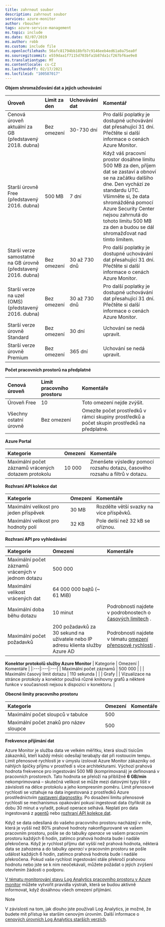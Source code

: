 ```yaml
---
title: zahrnout soubor
description: zahrnout soubor
services: azure-monitor
author: rboucher
tags: azure-service-management
ms.topic: include
ms.date: 02/07/2019
ms.author: robb
ms.custom: include file
ms.openlocfilehash: 56afc81794bb18bfb7c9146eeb4ed61a0a75ea0f
ms.sourcegitcommit: e559daa1f7115d703bfa1b87da1cf267bf6ae9e8
ms.translationtype: MT
ms.contentlocale: cs-CZ
ms.lasthandoff: 02/17/2021
ms.locfileid: "100587017"
---
```

**Objem shromažďování dat a jejich uchovávání** 

| Úroveň | Limit za den | Uchovávání dat | Komentář |
|:---|:---|:---|:---|
| Cenová úroveň aktuální za GB<br>(představený 2018. dubna) | Bez omezení | 30-730 dní | Pro další poplatky je dostupné uchovávání dat přesahující 31 dní. Přečtěte si další informace o cenách Azure Monitor. |
| Starší úrovně Free<br>(představený 2016. dubna) | 500 MB | 7 dní | Když váš pracovní prostor dosáhne limitu 500 MB za den, příjem dat se zastaví a obnoví se na začátku dalšího dne. Den vychází ze standardu UTC. Všimněte si, že data shromážděná pomocí Azure Security Center nejsou zahrnutá do tohoto limitu 500 MB za den a budou se dál shromažďovat nad tímto limitem.  |
| Starší verze samostatné na GB úrovně<br>(představený 2016. dubna) | Bez omezení | 30 až 730 dnů | Pro další poplatky je dostupné uchovávání dat přesahující 31 dní. Přečtěte si další informace o cenách Azure Monitor. |
| Starší verze na uzel (OMS)<br>(představený 2016. dubna) | Bez omezení | 30 až 730 dnů | Pro další poplatky je dostupné uchovávání dat přesahující 31 dní. Přečtěte si další informace o cenách Azure Monitor. |
| Starší verze úrovně Standard | Bez omezení | 30 dní  | Uchování se nedá upravit. |
| Starší verze úrovně Premium | Bez omezení | 365 dní  | Uchování se nedá upravit. |

**Počet pracovních prostorů na předplatné**

| Cenová úroveň    | Limit pracovního prostoru | Komentáře
|:---|:---|:---|
| Úroveň Free  | 10 | Toto omezení nejde zvýšit. |
| Všechny ostatní úrovně | Bez omezení | Omezíte počet prostředků v rámci skupiny prostředků a počet skupin prostředků na předplatné. |

**Azure Portal**

| Kategorie | Omezení | Komentáře |
|:---|:---|:---|
| Maximální počet záznamů vrácených dotazem protokolu | 10 000 | Zmenšete výsledky pomocí rozsahu dotazu, časového rozsahu a filtrů v dotazu. |


**Rozhraní API kolekce dat**

| Kategorie | Omezení | Komentáře |
|:---|:---|:---|
| Maximální velikost pro jeden příspěvek | 30 MB | Rozdělte větší svazky na více příspěvků. |
| Maximální velikost pro hodnoty polí  | 32 KB | Pole delší než 32 kB se oříznou. |

**Rozhraní API pro vyhledávání**

| Kategorie | Omezení | Komentáře |
|:---|:---|:---|
| Maximální počet záznamů vrácených v jednom dotazu | 500 000 | |
| Maximální velikost vrácených dat | 64 000 000 bajtů (~ 61 MiB)| |
| Maximální doba běhu dotazu | 10 minut | Podrobnosti najdete v podrobnostech o [časových limitech](https://dev.loganalytics.io/documentation/Using-the-API/Timeouts) .  |
| Maximální počet požadavků | 200 požadavků za 30 sekund na uživatele nebo IP adresu klienta služby Azure AD | Podrobnosti najdete v tématu [omezení přenosové rychlosti](https://dev.loganalytics.io/documentation/Using-the-API/Limits) . |

**Konektor protokolů služby Azure Monitor**
| Kategorie | Omezení | Komentáře |
|:---|:---|:---|
| Maximální počet záznamů | 500 000 | |
| Maximální časový limit dotazu | 110 sekunda | |
| Grafy | | Vizualizace na stránce protokoly a konektor používá různé knihovny grafů a některé funkce v současnosti nejsou k dispozici v konektoru. |

**Obecné limity pracovního prostoru**

| Kategorie | Omezení | Komentáře |
|:---|:---|:---|
| Maximální počet sloupců v tabulce         | 500 | |
| Maximální počet znaků pro název sloupce | 500 | |

**<a name="data-ingestion-volume-rate">Frekvence přijímání dat</a>**

Azure Monitor je služba data ve velkém měřítku, která slouží tisícům zákazníků, kteří každý měsíc odesílají terabajty dat při rostoucím tempu. Limit přenosové rychlosti je v úmyslu izolovat Azure Monitor zákazníky od náhlých špičky příjmu v prostředí s více architekturami. Výchozí prahová hodnota frekvence pro ingestování 500 MB (komprimovaná) je definovaná v pracovních prostorech. Tato hodnota se přeloží na přibližně **6 GB/min** nekomprimovaná – skutečná velikost se může mezi datovými typy lišit v závislosti na délce protokolu a jeho kompresním poměru. Limit přenosové rychlosti se vztahuje na data ingestovaná z prostředků Azure prostřednictvím [nastavení diagnostiky](../articles/azure-monitor/platform/diagnostic-settings.md). Po dosažení limitu přenosové rychlosti se mechanismus opakování pokusí ingestovat data čtyřikrát za dobu 30 minut a vyřadit, pokud operace selhává. Neplatí pro data ingestovaná z [agentů](../articles/azure-monitor/agents/agents-overview.md) nebo [rozhraní API kolekce dat](../articles/azure-monitor/platform/data-collector-api.md).

Když se data odesílaná do vašeho pracovního prostoru nacházejí v míře, která je vyšší než 80% prahové hodnoty nakonfigurované ve vašem pracovním prostoru, pošle se do tabulky *operace* ve vašem pracovním prostoru každých 6 hodin, zatímco prahová hodnota bude i nadále překročena. Když je rychlost příjmu dat vyšší než prahová hodnota, některá data se zahozena a do tabulky *operací* v pracovním prostoru se pošle událost každých 6 hodin, zatímco prahová hodnota bude i nadále překročena. Pokud vaše rychlost ingestování stále překročí prahovou hodnotu nebo jste se k nim neočekávali, můžete požádat o jejich zvýšení otevřením žádosti o podporu. 

[V tématu monitorování stavu Log Analytics pracovního prostoru v Azure monitor](../articles/azure-monitor/platform/monitor-workspace.md) můžete vytvořit pravidla výstrah, která se budou aktivně informovat, když dosáhnou všech omezení přijímání.

>[!NOTE]
>V závislosti na tom, jak dlouho jste používali Log Analytics, je možné, že budete mít přístup ke starším cenovým úrovním. Další informace o [cenových úrovních Log Analytics starších verzích](../articles/azure-monitor/platform/manage-cost-storage.md#legacy-pricing-tiers).